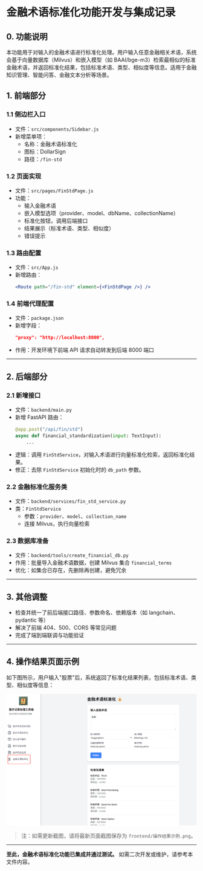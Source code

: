 # 金融术语标准化功能开发与集成记录

## 0. 功能说明

本功能用于对输入的金融术语进行标准化处理。用户输入任意金融相关术语，系统会基于向量数据库（Milvus）和嵌入模型（如 BAAI/bge-m3）检索最相似的标准金融术语，并返回标准化结果，包括标准术语、类型、相似度等信息。适用于金融知识管理、智能问答、金融文本分析等场景。

## 1. 前端部分

### 1.1 侧边栏入口
- 文件：`src/components/Sidebar.js`
- 新增菜单项：
  - 名称：金融术语标准化
  - 图标：DollarSign
  - 路径：`/fin-std`

### 1.2 页面实现
- 文件：`src/pages/FinStdPage.js`
- 功能：
  - 输入金融术语
  - 嵌入模型选项（provider、model、dbName、collectionName）
  - 标准化按钮，调用后端接口
  - 结果展示（标准术语、类型、相似度）
  - 错误提示

### 1.3 路由配置
- 文件：`src/App.js`
- 新增路由：
  ```jsx
  <Route path="/fin-std" element={<FinStdPage />} />
  ```

### 1.4 前端代理配置
- 文件：`package.json`
- 新增字段：
  ```json
  "proxy": "http://localhost:8000",
  ```
- 作用：开发环境下前端 API 请求自动转发到后端 8000 端口

---

## 2. 后端部分

### 2.1 新增接口
- 文件：`backend/main.py`
- 新增 FastAPI 路由：
  ```python
  @app.post("/api/fin/std")
  async def financial_standardization(input: TextInput):
      ...
  ```
- 逻辑：调用 `FinStdService`，对输入术语进行向量标准化检索，返回标准化结果。
- 修正：去除 `FinStdService` 初始化时的 `db_path` 参数。

### 2.2 金融标准化服务类
- 文件：`backend/services/fin_std_service.py`
- 类：`FinStdService`
  - 参数：`provider`、`model`、`collection_name`
  - 连接 Milvus，执行向量检索

### 2.3 数据库准备
- 文件：`backend/tools/create_financial_db.py`
- 作用：批量导入金融术语数据，创建 Milvus 集合 `financial_terms`
- 优化：如集合已存在，先删除再创建，避免冗余

---

## 3. 其他调整
- 检查并统一了前后端接口路径、参数命名、依赖版本（如 langchain、pydantic 等）
- 解决了前端 404、500、CORS 等常见问题
- 完成了端到端联调与功能验证

---

## 4. 操作结果页面示例

如下图所示，用户输入"股票"后，系统返回了标准化结果列表，包括标准术语、类型、相似度等信息：

![金融术语标准化操作结果示例](./操作结果示例.png)

> 注：如需更新截图，请将最新页面截图保存为 `frontend/操作结果示例.png`。

---

**至此，金融术语标准化功能已集成并通过测试。**
如需二次开发或维护，请参考本文件内容。 